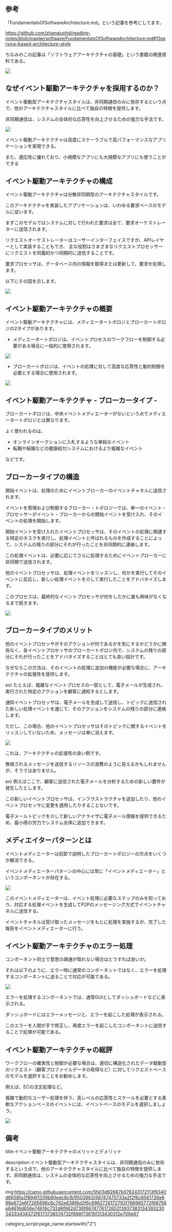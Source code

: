 

## 参考

「FundamentalsOfSoftwareArchitecture.md」という記事を参考にしてます。

https://github.com/zhangjunhd/reading-notes/blob/master/software/FundamentalsOfSoftwareArchitecture.md#13service-based-architecture-style

ちなみのこの記事は「ソフトウェアアーキテクチャの基礎」という書籍の関連資料である。

<img src="https://camo.githubusercontent.com/d799cbb6d1ed1f01ab09bf1d78b29527875119b278387f64b1b583bb40458958/68747470733a2f2f696d67312e646f7562616e696f2e636f6d2f766965772f7375626a6563742f732f7075626c69632f7333333332313737382e6a7067">



## なぜイベント駆動アーキテクチャを採用するのか？

イベント駆動型アーキテクチャスタイルは、非同期通信のみに依存するという点で、他のアーキテクチャスタイルに比べて独自の特徴を提供します。

非同期通信は、システムの全体的な応答性を向上させるための強力な手法です。

<img src="https://camo.githubusercontent.com/620e2bf27e102e06a73c76c82171d2c9a6779ab709d83e1b07ec1fe41f43c95e/68747470733a2f2f6c6561726e696e672e6f7265696c6c792e636f6d2f6c6962726172792f766965772f66756e64616d656e74616c732d6f662d736f6674776172652f393738313439323034333434372f6173736574732f666f73615f313431332e706e67">

イベント駆動アーキテクチャは高度にスケーラブルで高パフォーマンスなアプリケーションを実現できる。

また、適応性に優れており、小規模なアプリにも大規模なアプリにも使うことができる




## イベント駆動アーキテクチャの構成

イベント駆動アーキテクチャは分散非同期型のアーキテクチャスタイルです。

このアーキテクチャを実装したアプリケーションは、いわゆる要求ベースのモデルに従います。

まずこのモデルではシステムに対して行われた要求は全て、要求オーケストレーターに送信されます。

リクエストオーケストレーターはユーザーインターフェイスですが、APIレイヤーとして実装することもでき、
主な役割はさまざまなリクエストプロセッサーにリクエストを同義的かつ同期的に送信することです。

要求プロセッサは、データベース内の情報を取得または更新して、要求を処理します。

以下にその図を示します。

<img src="https://camo.githubusercontent.com/5fa13d62667b078243172113f9340d6658fa2f894f1339b90edc8cfb1f503963/68747470733a2f2f6c6561726e696e672e6f7265696c6c792e636f6d2f6c6962726172792f766965772f66756e64616d656e74616c732d6f662d736f6674776172652f393738313439323034333434372f6173736574732f666f73615f313430312e706e67">



## イベント駆動アーキテクチャの概要

イベント駆動アーキテクチャには、メディエータートポロジとブローカートポロジの2タイプがあります。

- メディエータートポロジは、イベントプロセスのワークフローを制御する必要がある場合に一般的に使用されます。

<img src="https://camo.githubusercontent.com/59703049a036a41273bf983d1588a848d28a299e62859b9346ff0ded14ce3b5f/68747470733a2f2f6c6561726e696e672e6f7265696c6c792e636f6d2f6c6962726172792f766965772f66756e64616d656e74616c732d6f662d736f6674776172652f393738313439323034333434372f6173736574732f666f73615f313430322e706e67">

- ブローカートポロジは、イベントの処理に対して高度な応答性と動的制御を必要とする場合に使用されます。

<img src="https://camo.githubusercontent.com/181738642248b61b9eb085c80196d251b38702d7f9e56c3a94ad72a3aaf1395a/68747470733a2f2f6c6561726e696e672e6f7265696c6c792e636f6d2f6c6962726172792f766965772f66756e64616d656e74616c732d6f662d736f6674776172652f393738313439323034333434372f6173736574732f666f73615f313430352e706e67">


## イベント駆動アーキテクチャ - ブローカータイプ -

ブローカートポロジは、中央イベントメディエーターがないという点でメディエータートポロジとは異なります。

よく使われるのは、

- オンラインオークションに入札するような単純なイベント
- 転職や結婚などの健康給付システムにおけるより複雑なイベント

などです。

## ブローカータイプの構造

開始イベントは、処理のためにイベントブローカーのイベントチャネルに送信されます。

イベントを管理および制御するブローカー・トポロジーでは、単一のイベント・プロセッサーがイベント・ブローカーからの開始イベントを受け入れ、そのイベントの処理を開始します。

開始イベントを受け入れたイベントプロセッサは、そのイベントの処理に関連する特定のタスクを実行し、処理イベントと呼ばれるものを作成することによって、システムの残りの部分にそれが行ったことを非同期的に連絡します。

この処理イベントは、必要に応じてさらに処理するためにイベントブローカーに非同期で送信されます。

他のイベントプロセッサは、処理イベントをリッスンし、何かを実行してそのイベントに反応し、新しい処理イベントを介して実行したことをアドバタイズします。

このプロセスは、最終的なイベントプロセッサが何をしたかに誰も興味がなくなるまで続きます。

<img src="https://camo.githubusercontent.com/59703049a036a41273bf983d1588a848d28a299e62859b9346ff0ded14ce3b5f/68747470733a2f2f6c6561726e696e672e6f7265696c6c792e636f6d2f6c6962726172792f766965772f66756e64616d656e74616c732d6f662d736f6674776172652f393738313439323034333434372f6173736574732f666f73615f313430322e706e67">

## ブローカータイプのメリット

他のイベントプロセッサがそのアクションが何であるかを気にするかどうかに関係なく、各イベントプロセッサのブローカートポロジ内で、システムの残りの部分にそれが行ったことをアドバタイズすることはとても良い設計です。

なぜならこの方法は、そのイベントの処理に追加の機能が必要な場合に、アーキテクチャの拡張性を提供します。

ex) たとえば、複雑なイベントプロセスの一部として、電子メールが生成され、実行された特定のアクションを顧客に通知するとします。

通知イベントプロセッサは、電子メールを生成して送信し、トピックに送信された新しい処理イベントを通じて、そのアクションをシステムの残りの部分に連絡します。

ただし、この場合、他のイベントプロセッサはそのトピックに関するイベントをリッスンしていないため、メッセージは単に消えます。

<img src="https://camo.githubusercontent.com/d4bd92486e086815436e9c4e434f4ef7402e559136108e71a68585ae396663cf/68747470733a2f2f6c6561726e696e672e6f7265696c6c792e636f6d2f6c6962726172792f766965772f66756e64616d656e74616c732d6f662d736f6674776172652f393738313439323034333434372f6173736574732f666f73615f313430332e706e67">

これは、アーキテクチャの拡張性の良い例です。

無視されるメッセージを送信するリソースの浪費のように見えるかもしれませんが、そうではありません。

ex) 例えばここで、顧客に送信された電子メールを分析するための新しい要件が発生したとします。

この新しいイベントプロセッサは、インフラストラクチャを追加したり、他のイベントプロセッサに変更を適用したりすることないです。

電子メールトピックを介して新しいアナライザに電子メール情報を提供できるため、最小限の労力でシステム全体に追加できます。


## メディエイターパターンとは

イベントメディエーターは前節で説明したブローカートポロジーの欠点をいくつか解消できる。

イベントメディエーターパターンの中心には常に「イベントメディエーター」というコンポーネントが存在する。

<img src="https://camo.githubusercontent.com/181738642248b61b9eb085c80196d251b38702d7f9e56c3a94ad72a3aaf1395a/68747470733a2f2f6c6561726e696e672e6f7265696c6c792e636f6d2f6c6962726172792f766965772f66756e64616d656e74616c732d6f662d736f6674776172652f393738313439323034333434372f6173736574732f666f73615f313430352e706e67">

このイベントメディエーターは、イベント処理に必要なステップのみを知っており、対応する処理イベントを生成してP2Pのメッセージング方式でイベントチャネルに送信する。

イベントチャネルは受け取ったメッセージをもとに処理を実施するが、完了した報告をイベントメディエーターに行う。


## イベント駆動アーキテクチャのエラー処理

コンポーネント同士で意思の疎通が取れない場合はどうすれば良いか。

それは以下のように、エラー時に通常のコンポーネントではなく、エラーを処理するコンポーネントに送ることで対応が可能である。

<img src="https://camo.githubusercontent.com/0412b154b110745c55fbaad3524b4a13902a39d354cd0970a0b998f8cd55fda6/68747470733a2f2f6c6561726e696e672e6f7265696c6c792e636f6d2f6c6962726172792f766965772f66756e64616d656e74616c732d6f662d736f6674776172652f393738313439323034333434372f6173736574732f666f73615f313431342e706e67">

エラーを処理するコンポーネントでは、通常GUIとしてダッシュボードなどに表示される。

ダッシュボードにはエラーメッセージと、エラーを起こした処理が表示される。

このエラーを人間が手で修正し、再度エラーを起こしたコンポーネントに送信することで処理が可能である。


## イベント駆動アーキテクチャの総評

ワークフローの確実性と制御が必要な場合は、適切に構造化されたデータ駆動型のリクエスト（顧客プロファイルデータの取得など）に対してリクエストベースのモデルを選択することをお勧めします。

例えば、ECの注文処理など。

複雑で動的なユーザー処理を伴う、高レベルの応答性とスケールを必要とする柔軟なアクションベースのイベントには、イベントベースのモデルを選択しましょう。

<img src="https://camo.githubusercontent.com/85abc7ad3f27c612cd839e532b0b2bcfd00a45888cb09f18282bcf2be7bc9ff3/68747470733a2f2f6c6561726e696e672e6f7265696c6c792e636f6d2f6c6962726172792f766965772f66756e64616d656e74616c732d6f662d736f6674776172652f393738313439323034333434372f6173736574732f666f73615f313432322e706e67">



## 備考

title:イベント駆動アーキテクチャのメリットとデメリット

description:イベント駆動型アーキテクチャスタイルは、非同期通信のみに依存するという点で、他のアーキテクチャスタイルに比べて独自の特徴を提供します。非同期通信は、システムの全体的な応答性を向上させるための強力な手法です。

img:https://camo.githubusercontent.com/5fa13d62667b078243172113f9340d6658fa2f894f1339b90edc8cfb1f503963/68747470733a2f2f6c6561726e696e672e6f7265696c6c792e636f6d2f6c6962726172792f766965772f66756e64616d656e74616c732d6f662d736f6674776172652f393738313439323034333434372f6173736574732f666f73615f313430312e706e67

category_script:page_name.startswith("2")

